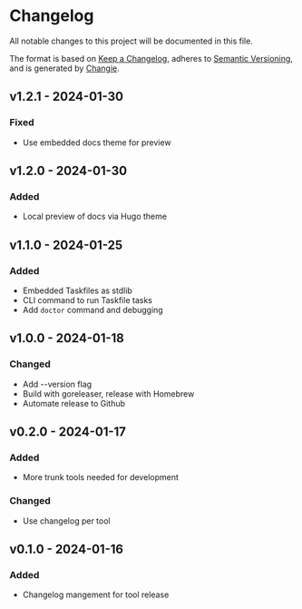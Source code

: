 # Changelog

All notable changes to this project will be documented in this file.

The format is based on [Keep a Changelog](https://keepachangelog.com/en/1.0.0/),
adheres to [Semantic Versioning](https://semver.org/spec/v2.0.0.html),
and is generated by [Changie](https://github.com/miniscruff/changie).

## v1.2.1 - 2024-01-30

### Fixed

- Use embedded docs theme for preview

## v1.2.0 - 2024-01-30

### Added

- Local preview of docs via Hugo theme

## v1.1.0 - 2024-01-25

### Added

- Embedded Taskfiles as stdlib
- CLI command to run Taskfile tasks
- Add `doctor` command and debugging

## v1.0.0 - 2024-01-18

### Changed

- Add --version flag
- Build with goreleaser, release with Homebrew
- Automate release to Github

## v0.2.0 - 2024-01-17

### Added

- More trunk tools needed for development

### Changed

- Use changelog per tool

## v0.1.0 - 2024-01-16

### Added

- Changelog mangement for tool release
